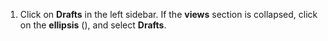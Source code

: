 1. Click on <i class="zulip-icon zulip-icon-drafts"></i>**Drafts**
   in the left sidebar. If the **views** section is collapsed, click on
   the **ellipsis** (<i class="zulip-icon zulip-icon-more-vertical"></i>),
   and select <i class="zulip-icon zulip-icon-drafts"></i>**Drafts**.
